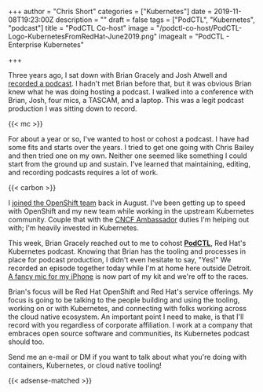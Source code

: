 +++
author = "Chris Short"
categories = ["Kubernetes"]
date = 2019-11-08T19:23:00Z
description = ""
draft = false
tags = ["PodCTL", "Kubernetes", "podcast"]
title = "PodCTL Co-host"
image = "/podctl-co-host/PodCTL-Logo-KubernetesFromRedHat-June2019.png"
imagealt = "PodCTL - Enterprise Kubernetes"

+++

Three years ago, I sat down with Brian Gracely and Josh Atwell and [recorded a podcast](/devops-perspectives-from-the-front-lines/). I hadn't met  Brian before that, but it was obvious Brian knew what he was doing hosting a podcast. I walked into a conference with Brian, Josh, four mics, a TASCAM, and a laptop. This was a legit podcast production I was sitting down to record.

{{< mc >}}

For about a year or so, I've wanted to host or cohost a podcast. I have had some fits and starts over the years. I tried to get one going with Chris Bailey and then tried one on my own. Neither one seemed like something I could start from the ground up and sustain. I've learned that maintaining, editing, and recording podcasts requires a lot of work.

{{< carbon >}}

I [joined the OpenShift team](/joining-forces-with-openshift/) back in August. I've been getting up to speed with OpenShift and my new team while working in the upstream Kubernetes community. Couple that with the [CNCF Ambassador](/chris-short-named-cloud-native-ambassador/) duties I'm helping out with; I'm heavily invested in Kubernetes.

This week, Brian Gracely reached out to me to cohost [**PodCTL**](http://podcast.podctl.com/), Red Hat's Kubernetes podcast. Knowing that Brian has the tooling and processes in place for podcast production, I didn't even hesitate to say, "Yes!" We recorded an episode together today while I'm at home here outside Detroit. [A fancy mic for my iPhone](https://amzn.to/2NYe0t0) is now part of my kit and we're off to the races.

Brian's focus will be Red Hat OpenShift and Red Hat's service offerings. My focus is going to be talking to the people building and using the tooling, working on or with Kubernetes, and connecting with folks working across the cloud native ecosystem. An important point I need to make, is that I'll record with you regardless of corporate affiliation. I work at a company that embraces open source software and communities, its Kubernetes podcast should too.

Send me an e-mail or DM if you want to talk about what you're doing with containers, Kubernetes, or cloud native tooling!

{{< adsense-matched >}}
